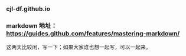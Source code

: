 ### cjl-df.github.io

### markdown 地址：https://guides.github.com/features/mastering-markdown/


这两天比较闲，写一下；如果大家谁也想一起写，可以一起来。
